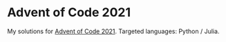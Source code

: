 Advent of Code 2021
===================

My solutions for [Advent of Code 2021](https://adventofcode.com/2021).
Targeted languages: Python / Julia.
